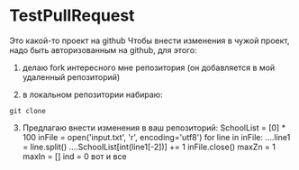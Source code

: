# TestPullRequest
Это какой-то проект на github
Чтобы внести изменения в чужой проект, надо быть авторизованным на github, для этого:
1. делаю fork интересного мне репозитория (он добавляется в мой удаленный репозиторий)

2. в локальном репозитории набираю:
```
git clone
```
3. Предлагаю внести изменения в ваш репозиторий:
SchoolList = [0] * 100
inFile = open('input.txt', 'r', encoding='utf8')
for line in inFile:
....line1 = line.split()
....SchoolList[int(line1[-2])] += 1
inFile.close()
maxZn = 1
maxIn = []
ind = 0
вот и все
